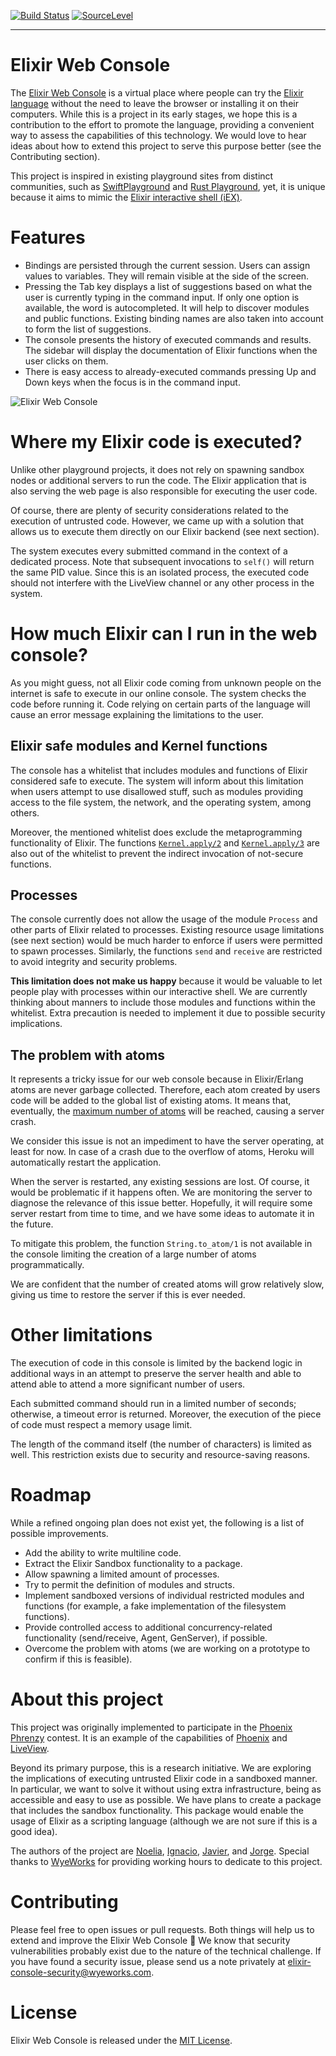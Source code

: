 [![Build Status](https://travis-ci.org/wyeworks/elixir_console.svg?branch=master)](https://travis-ci.org/wyeworks/elixir_console)
[![SourceLevel](https://app.sourcelevel.io/github/wyeworks/elixir_console.svg)](https://app.sourcelevel.io/github/wyeworks/elixir_console)

---

# Elixir Web Console

The [Elixir Web Console](https://elixirconsole.wyeworks.com/) is a virtual place where people can try the [Elixir language](https://elixir-lang.org/) without the need to leave the browser or installing it on their computers. While this is a project in its early stages, we hope this is a contribution to the effort to promote the language, providing a convenient way to assess the capabilities of this technology. We would love to hear ideas about how to extend this project to serve this purpose better (see the Contributing section).

This project is inspired in existing playground sites from distinct communities, such as [SwiftPlayground](http://online.swiftplayground.run/) and [Rust Playground](https://play.rust-lang.org/), yet, it is unique because it aims to mimic the [Elixir interactive shell (iEX)](https://hexdocs.pm/iex/IEx.html).

# Features

*   Bindings are persisted through the current session. Users can assign values to variables. They will remain visible at the side of the screen.
*   Pressing the Tab key displays a list of suggestions based on what the user is currently typing in the command input. If only one option is available, the word is autocompleted. It will help to discover modules and public functions. Existing binding names are also taken into account to form the list of suggestions.
*   The console presents the history of executed commands and results. The sidebar will display the documentation of Elixir functions when the user clicks on them.
*   There is easy access to already-executed commands pressing Up and Down keys when the focus is in the command input.

![Elixir Web Console](https://media.giphy.com/media/JUM6QQWQWjDpA03MBv/giphy.gif "Elixir Web Console")

# Where my Elixir code is executed?

Unlike other playground projects, it does not rely on spawning sandbox nodes or additional servers to run the code. The Elixir application that is also serving the web page is also responsible for executing the user code.

Of course, there are plenty of security considerations related to the execution of untrusted code. However, we came up with a solution that allows us to execute them directly on our Elixir backend (see next section).

The system executes every submitted command in the context of a dedicated process. Note that subsequent invocations to `self()` will return the same PID value. Since this is an isolated process, the executed code should not interfere with the LiveView channel or any other process in the system.

# How much Elixir can I run in the web console?

As you might guess, not all Elixir code coming from unknown people on the internet is safe to execute in our online console. The system checks the code before running it. Code relying on certain parts of the language will cause an error message explaining the limitations to the user.

## Elixir safe modules and Kernel functions

The console has a whitelist that includes modules and functions of Elixir considered safe to execute. The system will inform about this limitation when users attempt to use disallowed stuff, such as modules providing access to the file system, the network, and the operating system, among others.

Moreover, the mentioned whitelist does exclude the metaprogramming functionality of Elixir. The functions [`Kernel.apply/2`](https://hexdocs.pm/elixir/Kernel.html#apply/2) and [`Kernel.apply/3`](https://hexdocs.pm/elixir/Kernel.html#apply/3) are also out of the whitelist to prevent the indirect invocation of not-secure functions.

## Processes

The console currently does not allow the usage of the module `Process` and other parts of Elixir related to processes. Existing resource usage limitations (see next section) would be much harder to enforce if users were permitted to spawn processes. Similarly, the functions `send` and `receive` are restricted to avoid integrity and security problems.

**This limitation does not make us happy** because it would be valuable to let people play with processes within our interactive shell. We are currently thinking about manners to include those modules and functions within the whitelist. Extra precaution is needed to implement it due to possible security implications.

## The problem with atoms

It represents a tricky issue for our web console because in Elixir/Erlang atoms are never garbage collected. Therefore, each atom created by users code will be added to the global list of existing atoms. It means that, eventually, the [maximum number of atoms](http://erlang.org/doc/efficiency_guide/advanced.html#atoms) will be reached, causing a server crash.

We consider this issue is not an impediment to have the server operating, at least for now. In case of a crash due to the overflow of atoms, Heroku will automatically restart the application.

When the server is restarted, any existing sessions are lost. Of course, it would be problematic if it happens often. We are monitoring the server to diagnose the relevance of this issue better. Hopefully, it will require some server restart from time to time, and we have some ideas to automate it in the future.

To mitigate this problem, the function `String.to_atom/1`  is not available in the console limiting the creation of a large number of atoms programmatically.

We are confident that the number of created atoms will grow relatively slow, giving us time to restore the server if this is ever needed.

# Other limitations

The execution of code in this console is limited by the backend logic in additional ways in an attempt to preserve the server health and able to attend able to attend a more significant number of users.

Each submitted command should run in a limited number of seconds; otherwise, a timeout error is returned. Moreover, the execution of the piece of code must respect a memory usage limit.

The length of the command itself (the number of characters) is limited as well. This restriction exists due to security and resource-saving reasons.

# Roadmap

While a refined ongoing plan does not exist yet, the following is a list of possible improvements.

*   Add the ability to write multiline code.
*   Extract the Elixir Sandbox functionality to a package.
*   Allow spawning a limited amount of processes.
*   Try to permit the definition of modules and structs.
*   Implement sandboxed versions of individual restricted modules and functions (for example, a fake implementation of the filesystem functions).
*   Provide controlled access to additional concurrency-related functionality (send/receive, Agent, GenServer), if possible.
*   Overcome the problem with atoms (we are working on a prototype to confirm if this is feasible).

# About this project

This project was originally implemented to participate in the [Phoenix Phrenzy](https://phoenixphrenzy.com) contest.  It is an example of the capabilities of [Phoenix](https://phoenixframework.org/) and [LiveView](https://github.com/phoenixframework/phoenix_live_view).

Beyond its primary purpose, this is a research initiative. We are exploring the implications of executing untrusted Elixir code in a sandboxed manner. In particular, we want to solve it without using extra infrastructure, being as accessible and easy to use as possible. We have plans to create a package  that includes the sandbox functionality. This package would enable the usage of Elixir as a scripting language (although we are not sure if this is a good idea).

The authors of the project are [Noelia](https://github.com/noelia-lencina), [Ignacio](https://github.com/iaguirre88), [Javier](https://github.com/JavierM42), and [Jorge](https://github.com/jmbejar). Special thanks to [WyeWorks](https://www.wyeworks.com) for providing working hours to dedicate to this project.

# Contributing

Please feel free to open issues or pull requests. Both things will help us to extend and improve the Elixir Web Console  🎉
We know that security vulnerabilities probably exist due to the nature of the technical challenge. If you have found a security issue, please send us a note privately at [elixir-console-security@wyeworks.com](mailto:elixir-console-security@wyeworks.com).

# License

Elixir Web Console is released under the [MIT License](https://github.com/wyeworks/elixir_console/blob/master/LICENSE.md).
